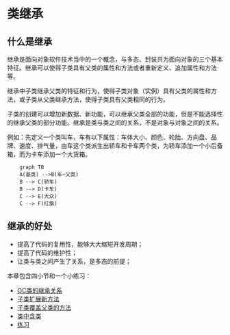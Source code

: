 # 类继承

## 什么是继承
继承是面向对象软件技术当中的一个概念，与多态、封装共为面向对象的三个基本特征。继承可以使得子类具有父类的属性和方法或者重新定义、追加属性和方法等。

继承中子类继承父类的特征和行为，使得子类对象（实例）具有父类的属性和方法，或子类从父类继承方法，使得子类具有父类相同的行为。

子类的创建可以增加新数据、新功能，可以继承父类全部的功能，但是不能选择性的继承父类的部分功能。继承是类与类之间的关系，不是对象与对象之间的关系。

例如：先定义一个类叫车，车有以下属性：车体大小、颜色、轮胎、方向盘、品牌、速度、排气量，由车这个类派生出轿车和卡车两个类，为轿车添加一个小后备箱，而为卡车添加一个大货箱。

``` mermaid
    graph TB
    A(基类) -->B(车~父类)
    B --> C(轿车)
    B --> D(卡车)
    C --> E(大众)
    C --> F(红旗)
```

## 继承的好处
+ 提高了代码的复用性，能够大大缩短开发周期；
+ 提高了代码的维护性；
+ 让类与类之间产生了关系，是多态的前提；

本章包含四小节和一个小练习：

+ [OC类的继承关系](chapter6/inheritance_relatation.md)
+ [子类扩展新方法](chapter6/subclass_add_methods.md)
+ [子类覆盖父类的方法](chapter6/override_method.md)
+ [类中含类](chapter6/object_member.md)
+ [练习](chapter6/exercise.md)